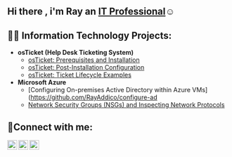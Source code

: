 ## Hi there , i'm Ray an <a href="https://linkedin.com/in/Ray-addico-341615261/">IT Professional</a>☺</h1>
<h2>👨‍💻 Information Technology Projects:</h2>
 
- <b>osTicket (Help Desk Ticketing System)</b> 
  - [osTicket: Prerequisites and Installation](https://github.com/RayAddico/osticket-prereqs)
  - [osTicket: Post-Installation Configuration](https://github.com/RayAddico/post-install-config)
  - [osTicket: Ticket Lifecycle Examples](https://github.com/RayAddico/ticket-lifecycle)
- <b>Microsoft Azure</b>
  - [Configuring On-premises Active Directory within Azure VMs](https://github.com/RayAddico/configure-ad
  - [Network Security Groups (NSGs) and Inspecting Network Protocols](https://github.com/RayAddico/azure-network-protocols) 
<h2>🤳Connect with me:</h2>

[<img align="left" alt="Ray | Twitter" width="22px" src="https://cdn.jsdelivr.net/npm/simple-icons@v3/icons/twitter.svg" />][twitter]
[<img align="left" alt="Ray | LinkedIn" width="22px" src="https://cdn.jsdelivr.net/npm/simple-icons@v3/icons/linkedin.svg" />][linkedin]
[<img align="left" alt="Ray | Instagram" width="22px" src="https://cdn.jsdelivr.net/npm/simple-icons@v3/icons/instagram.svg" />][instagram]


[twitter]: https://twitter.com
[instagram]: https://www.instagram.com/addicorayy/
[linkedin]: https://linkedin.com/in/ray-addico-341615261/
